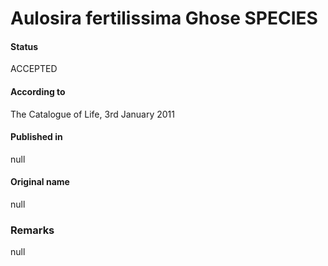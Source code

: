 # Aulosira fertilissima Ghose SPECIES

#### Status
ACCEPTED

#### According to
The Catalogue of Life, 3rd January 2011

#### Published in
null

#### Original name
null

### Remarks
null